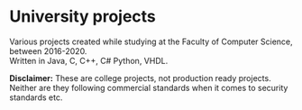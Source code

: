 # University projects

Various projects created while studying at the Faculty of Computer Science, between 2016-2020.  
Written in Java, C, C++, C# Python, VHDL.

**Disclaimer:** These are college projects, not production ready projects.  
Neither are they following commercial standards when it comes to security standards etc.  
